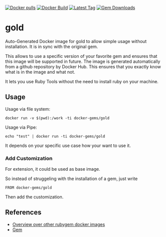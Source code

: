 [![Docker pulls](https://img.shields.io/docker/pulls/rubygem/gold.svg)](https://hub.docker.com/r/rubygem/gold/)
[![Docker Build](https://img.shields.io/docker/automated/rubygem/gold.svg)](https://hub.docker.com/r/rubygem/gold/)
[![Latest Tag](https://img.shields.io/github/tag/docker-rubygem/gold.svg)](https://hub.docker.com/r/rubygem/gold/)
[![Gem Downloads](https://img.shields.io/gem/dt/gold.svg)](https://rubygems.org/gems/gold/)
# gold

Auto-Generated Docker image for gold to allow simple usage without installation.
It is in sync with the original gem.

This allows to use a specific version of your favorite gem and ensures that this image will be supported in future.
The image is generated automatically from a github repository by Docker Hub.
This ensures that you exactly know what is in the image and what not.

It lets you use Ruby Tools without the need to install ruby on your machine.

## Usage

Usage via file system:

`docker run -v $(pwd):/work -ti docker-gems/gold`

Usage via Pipe:

`echo "test" | docker run -ti docker-gems/gold`

It depends on your specific use case how your want to use it.

### Add Customization

For extension, it could be used as base image.

So instead of struggeling with the installation of a gem, just write

`FROM docker-gems/gold`

Then add the customization.

## References

 - [Overview over other rubygem docker images](https://github.com/thinkbot/docker-rubygem)
 - [Gem](https://rubygems.org/gems/gold/)
